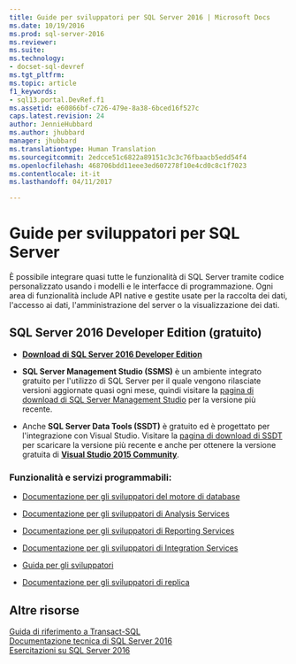 ```yaml
---
title: Guide per sviluppatori per SQL Server 2016 | Microsoft Docs
ms.date: 10/19/2016
ms.prod: sql-server-2016
ms.reviewer: 
ms.suite: 
ms.technology:
- docset-sql-devref
ms.tgt_pltfrm: 
ms.topic: article
f1_keywords:
- sql13.portal.DevRef.f1
ms.assetid: e60866bf-c726-479e-8a38-6bced16f527c
caps.latest.revision: 24
author: JennieHubbard
ms.author: jhubbard
manager: jhubbard
ms.translationtype: Human Translation
ms.sourcegitcommit: 2edcce51c6822a89151c3c3c76fbaacb5edd54f4
ms.openlocfilehash: 468706bdd11eee3ed607278f10e4cd0c8c1f7023
ms.contentlocale: it-it
ms.lasthandoff: 04/11/2017

---
```

# <a name="developer-guides-for-sql-server"></a>Guide per sviluppatori per SQL Server
  È possibile integrare quasi tutte le funzionalità di SQL Server tramite codice personalizzato usando i modelli e le interfacce di programmazione. Ogni area di funzionalità include API native e gestite usate per la raccolta dei dati, l'accesso ai dati, l'amministrazione del server o la visualizzazione dei dati.  
  
## <a name="sql-server-2016-developer-edition-free"></a>SQL Server 2016 Developer Edition (gratuito)

- [**Download di SQL Server 2016 Developer Edition**](https://my.visualstudio.com/Downloads?q=SQL%20Server%20Developer)

- **SQL Server Management Studio (SSMS)** è un ambiente integrato gratuito per l'utilizzo di SQL Server per il quale vengono rilasciate versioni aggiornate quasi ogni mese, quindi visitare la [pagina di download di SQL Server Management Studio](https://msdn.microsoft.com/library/mt238290.aspx) per la versione più recente.

- Anche **SQL Server Data Tools (SSDT)** è gratuito ed è progettato per l'integrazione con Visual Studio. Visitare la [pagina di download di SSDT](https://msdn.microsoft.com/library/mt204009.aspx) per scaricare la versione più recente e anche per ottenere la versione gratuita di **[Visual Studio 2015 Community](https://www.microsoft.com/en-us/download/details.aspx?id=48146)**.

  
### <a name="programmable-features-and-services"></a>Funzionalità e servizi programmabili: 
 - [Documentazione per gli sviluppatori del motore di database](../relational-databases/database-engine-developer-documentation.md)  
  
  - [Documentazione per gli sviluppatori di Analysis Services](../analysis-services/analysis-services-developer-documentation.md)  
  
 -  [Documentazione per gli sviluppatori di Reporting Services](../reporting-services/reporting-services-developer-documentation.md)  
  
  - [Documentazione per gli sviluppatori di Integration Services](../integration-services/integration-services-developer-documentation.md)  
  
 -  [Guida per gli sviluppatori](../master-data-services/develop/master-data-services-developer-documentation.md)  
  
 -  [Documentazione per gli sviluppatori di replica](../relational-databases/replication/concepts/replication-developer-documentation.md)  
  
## <a name="more-resources"></a>Altre risorse 
 [Guida di riferimento a Transact-SQL](../t-sql/language-reference.md)   
 [Documentazione tecnica di SQL Server 2016](https://msdn.microsoft.com/library/ms130214.aspx)   
 [Esercitazioni su SQL Server 2016](../sql-server/tutorials-for-sql-server-2016.md)  
  
  

